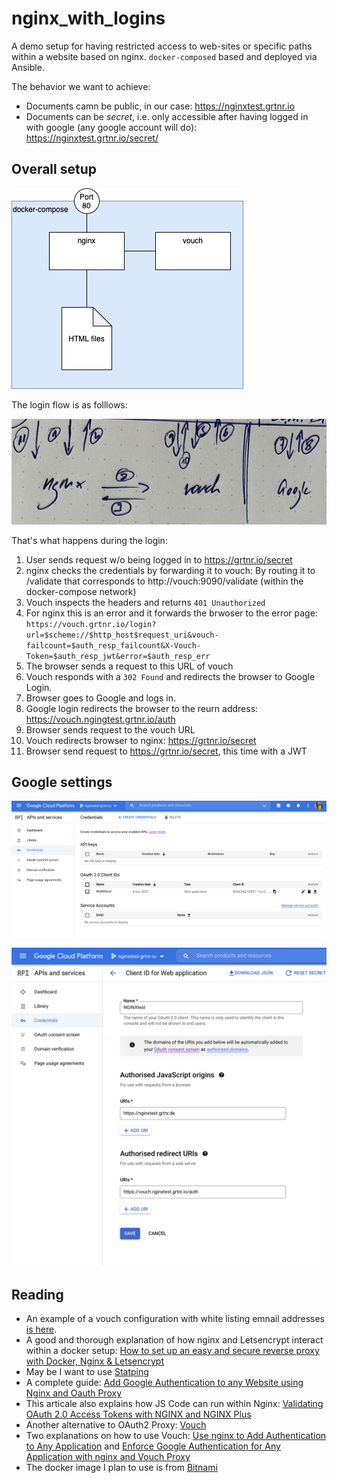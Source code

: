 # nginx_with_logins

A demo setup for having restricted access to web-sites or specific paths within a website based on nginx. `docker-composed` based and deployed via Ansible.

The behavior we want to achieve:
* Documents camn be public, in our case: https://nginxtest.grtnr.io
* Documents can be _secret_, i.e. only accessible after having logged in with google (any google account will do): https://nginxtest.grtnr.io/secret/ 
## Overall setup

![Setup](overview_components.png)

The login flow is as folllows:

![Login flow](doc/login_flow_without_text.jpg)

That's what happens during the login:

1. User sends request w/o being logged in to https://grtnr.io/secret
2. nginx checks the credentials by forwarding it to vouch: By routing it to /validate that corresponds to http://vouch:9090/validate (within the docker-compose network)
3. Vouch inspects the headers and returns `401 Unauthorized`
4. For nginx this is an error and it forwards the brwoser to the error page: `https://vouch.grtnr.io/login?url=$scheme://$http_host$request_uri&vouch-failcount=$auth_resp_failcount&X-Vouch-Token=$auth_resp_jwt&error=$auth_resp_err`
5. The browser sends a request to this URL of vouch
6. Vouch responds with a `302 Found` and redirects the browser to Google Login.
7. Browser goes to Google and logs in.
8. Google login redirects the browser to the reurn address: https://vouch.ngingtest.grtnr.io/auth
9. Browser sends request to the vouch URL
10. Vouch redirects browser to nginx: https://grtnr.io/secret
11. Browser send request to https://grtnr.io/secret, this time with a JWT
## Google settings

![webapp](doc/google_webapp.png)

![webapp credentials](doc/google_webapp_credentials.png)
## Reading

* An example of a vouch configuration with white listing emnail addresses [is here](https://github.com/vouch/vouch-proxy/blob/master/config/config.yml_example).
* A good and thorough explanation of how nginx and Letsencrypt interact within a docker setup: [How to set up an easy and secure reverse proxy with Docker, Nginx & Letsencrypt](https://medium.com/free-code-camp/docker-nginx-letsencrypt-easy-secure-reverse-proxy-40165ba3aee2)
* May be I want to use [Statping](https://github.com/statping/statping)
* A complete guide: [Add Google Authentication to any Website using Nginx and Oauth Proxy](https://dev.to/ahmedmusaad/add-google-authentication-to-any-website-using-nginx-and-oauth-proxy-259l)
* This articale also explains how JS Code can run within Nginx: [Validating OAuth 2.0 Access Tokens with NGINX and NGINX Plus](https://www.nginx.com/blog/validating-oauth-2-0-access-tokens-nginx/#production-configuration)
* Another alternative to OAuth2 Proxy: [Vouch](https://github.com/vouch/vouch-proxy)
* Two explanations on how to use Vouch: [Use nginx to Add Authentication to Any Application](https://developer.okta.com/blog/2018/08/28/nginx-auth-request) and [Enforce Google Authentication for Any Application with nginx and Vouch Proxy](https://medium.com/lasso/use-nginx-and-lasso-to-add-google-authentication-to-any-application-d3a8a7f073dd)
* The docker image I plan to use is from [Bitnami](https://hub.docker.com/r/bitnami/oauth2-proxy/)
